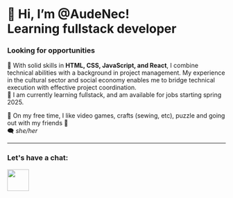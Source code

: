 # 👋 Hi, I’m @AudeNec! <br> Learning fullstack developer

### Looking for opportunities

👀 With solid skills in **HTML, CSS, JavaScript, and React**, I combine technical abilities with a background in project management. My experience in the cultural sector and social economy enables me to bridge technical execution with effective project coordination. 
<br>
📅 I am currently learning fullstack, and am available for jobs starting spring 2025.

<!-- 🌱 I'm currently learning Express. -->
🧩 On my free time, I like video games, crafts (sewing, etc), puzzle and going out with my friends 🍻 
<br>
🗨 *she/her*

---

### Let's have a chat:

<a href=https://www.linkedin.com/in/audenectoux/><img src="https://logospng.org/download/linkedin/logo-linkedin-icon-1536.png" width="50px"></a>
